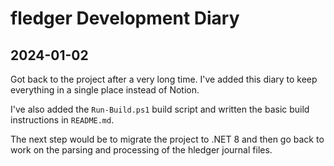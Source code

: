 # fledger Development Diary

## 2024-01-02

Got back to the project after a very long time. I've added this diary to keep
everything in a single place instead of Notion.

I've also added the `Run-Build.ps1` build script and written the basic build 
instructions in `README.md`.

The next step would be to migrate the project to .NET 8 and then go back to 
work on the parsing and processing of the hledger journal files.